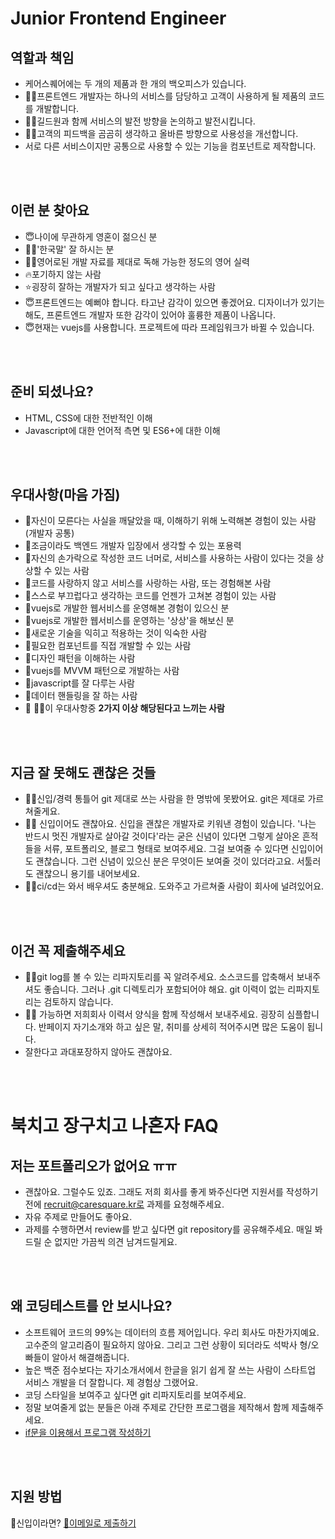 # Junior Frontend Engineer

## 역할과 책임

* 케어스퀘어에는 두 개의 제품과 한 개의 백오피스가 있습니다.
* 👨‍🏫프론트엔드 개발자는 하나의 서비스를 담당하고 고객이 사용하게 될 제품의 코드를 개발합니다.
* 👨‍🏫길드원과 함께 서비스의 발전 방향을 논의하고 발전시킵니다.
* 👨‍🏫고객의 피드백을 곰곰히 생각하고 올바른 방향으로 사용성을 개선합니다.
* 서로 다른 서비스이지만 공통으로 사용할 수 있는 기능을 컴포넌트로 제작합니다.

<br /><br />

## 이런 분 찾아요 

* 😇나이에 무관하게 영혼이 젊으신 분
* 🙆‍♂️'한국말' 잘 하시는 분
* 🙆‍♂️영어로된 개발 자료를 제대로 독해 가능한 정도의 영어 실력
* 🔥포기하지 않는 사람
* ⭐굉장히 잘하는 개발자가 되고 싶다고 생각하는 사람
* 😇프론트엔드는 예뻐야 합니다. 타고난 감각이 있으면 좋겠어요. 디자이너가 있기는 해도, 프론트엔드 개발자 또한 감각이 있어야 훌륭한 제품이 나옵니다.
* 😇현재는 vuejs를 사용합니다. 프로젝트에 따라 프레임워크가 바뀔 수 있습니다.

<br /><br />

## 준비 되셨나요?
* HTML, CSS에 대한 전반적인 이해
* Javascript에 대한 언어적 측면 및 ES6+에 대한 이해

<br /><br />

## 우대사항(마음 가짐)

* 🥰자신이 모른다는 사실을 깨달았을 때, 이해하기 위해 노력해본 경험이 있는 사람(개발자 공통)
* 🥰조금이라도 백엔드 개발자 입장에서 생각할 수 있는 포용력
* 🥰자신의 손가락으로 작성한 코드 너머로, 서비스를 사용하는 사람이 있다는 것을 상상할 수 있는 사람
* 🥰코드를 사랑하지 않고 서비스를 사랑하는 사람, 또는 경험해본 사람
* 👻스스로 부끄럽다고 생각하는 코드를 언젠가 고쳐본 경험이 있는 사람
* 🧙vuejs로 개발한 웹서비스를 운영해본 경험이 있으신 분
* 🧙vuejs로 개발한 웹서비스를 운영하는 '상상'을 해보신 분
* 🧙새로운 기술을 익히고 적용하는 것이 익숙한 사람
* 🧙필요한 컴포넌트를 직접 개발할 수 있는 사람
* 🧙디자인 패턴을 이해하는 사람
* 🧙vuejs를 MVVM 패턴으로 개발하는 사람
* 🧙javascript를 잘 다루는 사람
* 🧙데이터 핸들링을 잘 하는 사람
* 🙋 🙋‍♂️이 우대사항중 <b>2가지 이상 해당된다고 느끼는 사람</b>


<br /><br />
## 지금 잘 못해도 괜찮은 것들 

* 👨‍💻신입/경력 통틀어 git 제대로 쓰는 사람을 한 명밖에 못봤어요. git은 제대로 가르쳐줄게요.
* 👨‍💻 신입이어도 괜찮아요. 신입을 괜찮은 개발자로 키워낸 경험이 있습니다. '나는 반드시 멋진 개발자로 살아갈 것이다'라는 굳은 신념이 있다면 그렇게 살아온 흔적들을 서류, 포트폴리오, 블로그 형태로 보여주세요. 그걸 보여줄 수 있다면 신입이어도 괜찮습니다. 그런 신념이 있으신 분은 무엇이든 보여줄 것이 있더라고요. 서툴러도 괜찮으니 용기를 내어보세요.
* 👨‍💻ci/cd는 와서 배우셔도 충분해요. 도와주고 가르쳐줄 사람이 회사에 널려있어요.


<br /><br />
## 이건 꼭 제출해주세요
* 🧚‍♀️git log를 볼 수 있는 리파지토리를 꼭 알려주세요. 소스코드를 압축해서 보내주셔도 좋습니다. 그러나 .git 디렉토리가 포함되어야 해요. git 이력이 없는 리파지토리는 검토하지 않습니다.
* 🧚‍♀️ 가능하면 저희회사 이력서 양식을 함께 작성해서 보내주세요. 굉장히 심플합니다. 반페이지 자기소개와 하고 싶은 말, 취미를 상세히 적어주시면 많은 도움이 됩니다.
* 잘한다고 과대포장하지 않아도 괜찮아요.
 

<br /><br />

# 북치고 장구치고 나혼자 FAQ

## 저는 포트폴리오가 없어요 ㅠㅠ
* 괜찮아요. 그럴수도 있죠. 그래도 저희 회사를 좋게 봐주신다면 지원서를 작성하기 전에 recruit@caresquare.kr로 과제를 요청해주세요.
* 자유 주제로 만들어도 좋아요.
* 과제를 수행하면서 review를 받고 싶다면 git repository를 공유해주세요. 매일 봐드릴 순 없지만 가끔씩 의견 남겨드릴게요.

<br /><br />


## 왜 코딩테스트를 안 보시나요?
* 소프트웨어 코드의 99%는 데이터의 흐름 제어입니다. 우리 회사도 마찬가지예요. 고수준의 알고리즘이 필요하지 않아요. 그리고 그런 상황이 되더라도 석박사 형/오빠들이 알아서 해결해줍니다.
* 높은 백준 점수보다는 자기소개서에서 한글을 읽기 쉽게 잘 쓰는 사람이 스타트업 서비스 개발을 더 잘합니다. 제 경험상 그랬어요.
* 코딩 스타일을 보여주고 싶다면 git 리파지토리를 보여주세요.
* 정말 보여줄게 없는 분들은 아래 주제로 간단한 프로그램을 제작해서 함께 제출해주세요.
* [if문을 이용해서 프로그램 작성하기](https://s3.ap-northeast-2.amazonaws.com/caresquare.kr-home/etc/newbie-hw.pdf)


<br /><br />


## 지원 방법

🚸신입이라면? [📧이메일로 제출하기](../apply/junior.md)